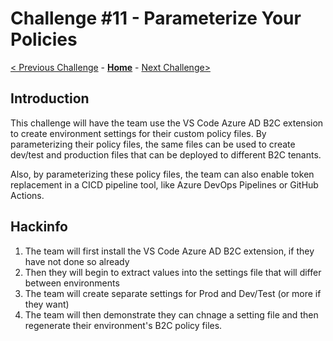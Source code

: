 # Challenge \#11 - Parameterize Your Policies

[< Previous Challenge](./10-appinsights.md) - **[Home](./readme.md)** - [Next Challenge>](./12-monitor.md)
## Introduction

This challenge will have the team use the VS Code Azure AD B2C extension to create environment settings for their custom policy files. By parameterizing their policy files, the same files can be used to create dev/test and production files that can be deployed to different B2C tenants.

Also, by parameterizing these policy files, the team can also enable token replacement in a CICD pipeline tool, like Azure DevOps Pipelines or GitHub Actions.


## Hackinfo

1. The team will first install the VS Code Azure AD B2C extension, if they have not done so already
2. Then they will begin to extract values into the settings file that will differ between environments
3. The team will create separate settings for Prod and Dev/Test (or more if they want)
4. The team will then demonstrate they can chnage a setting file and then regenerate their environment's B2C policy files.

